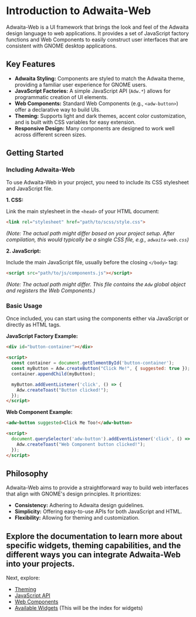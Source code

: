# Introduction to Adwaita-Web

Adwaita-Web is a UI framework that brings the look and feel of the Adwaita design language to web applications. It provides a set of JavaScript factory functions and Web Components to easily construct user interfaces that are consistent with GNOME desktop applications.

## Key Features

*   **Adwaita Styling:** Components are styled to match the Adwaita theme, providing a familiar user experience for GNOME users.
*   **JavaScript Factories:** A simple JavaScript API (`Adw.*`) allows for programmatic creation of UI elements.
*   **Web Components:** Standard Web Components (e.g., `<adw-button>`) offer a declarative way to build UIs.
*   **Theming:** Supports light and dark themes, accent color customization, and is built with CSS variables for easy extension.
*   **Responsive Design:** Many components are designed to work well across different screen sizes.

## Getting Started

### Including Adwaita-Web

To use Adwaita-Web in your project, you need to include its CSS stylesheet and JavaScript file.

**1. CSS:**

Link the main stylesheet in the `<head>` of your HTML document:

```html
<link rel="stylesheet" href="path/to/scss/style.css">
```
*(Note: The actual path might differ based on your project setup. After compilation, this would typically be a single CSS file, e.g., `adwaita-web.css`)*

**2. JavaScript:**

Include the main JavaScript file, usually before the closing `</body>` tag:

```html
<script src="path/to/js/components.js"></script>
```
*(Note: The actual path might differ. This file contains the `Adw` global object and registers the Web Components.)*

### Basic Usage

Once included, you can start using the components either via JavaScript or directly as HTML tags.

**JavaScript Factory Example:**

```html
<div id="button-container"></div>

<script>
  const container = document.getElementById('button-container');
  const myButton = Adw.createButton("Click Me!", { suggested: true });
  container.appendChild(myButton);

  myButton.addEventListener('click', () => {
    Adw.createToast("Button clicked!");
  });
</script>
```

**Web Component Example:**

```html
<adw-button suggested>Click Me Too!</adw-button>

<script>
  document.querySelector('adw-button').addEventListener('click', () => {
    Adw.createToast("Web Component button clicked!");
  });
</script>
```

## Philosophy

Adwaita-Web aims to provide a straightforward way to build web interfaces that align with GNOME's design principles. It prioritizes:

*   **Consistency:** Adhering to Adwaita design guidelines.
*   **Simplicity:** Offering easy-to-use APIs for both JavaScript and HTML.
*   **Flexibility:** Allowing for theming and customization.

Explore the documentation to learn more about specific widgets, theming capabilities, and the different ways you can integrate Adwaita-Web into your projects.
---

Next, explore:
*   [Theming](./theming.md)
*   [JavaScript API](./javascript-api.md)
*   [Web Components](./web-components.md)
*   [Available Widgets](../widgets/README.md) (This will be the index for widgets)
